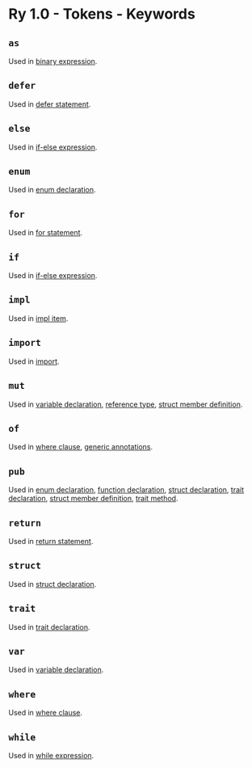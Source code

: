 # Ry 1.0 - Tokens - Keywords

## `as`

Used in [binary expression]().

## `defer`

Used in [defer statement]().

## `else`

Used in [if-else expression]().

## `enum`

Used in [enum declaration]().

## `for`

Used in [for statement]().

## `if`

Used in [if-else expression]().

## `impl`

Used in [impl item]().

## `import`

Used in [import]().


## `mut`

Used in [variable declaration](), [reference type](), [struct member definition]().

## `of`

Used in [where clause](), [generic annotations]().

## `pub`

Used in [enum declaration](), [function declaration](), [struct declaration](), [trait declaration](), [struct member definition](), [trait method]().

## `return`

Used in [return statement]().

## `struct`

Used in [struct declaration]().

## `trait`

Used in [trait declaration]().

## `var`

Used in [variable declaration]().

## `where`

Used in [where clause]().

## `while`

Used in [while expression]().
